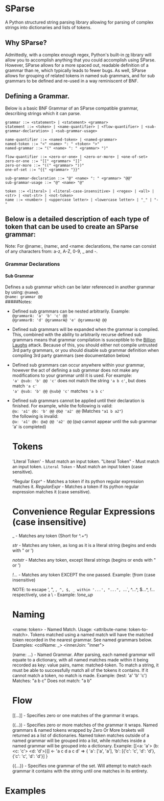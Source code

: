# SParse
A Python structured string parsing library allowing for parsing of complex strings into dictionaries and lists of tokens.

## Why SParse?
Admittedly, with a complex enough regex, Python's built-in [re](https://docs.python.org/3.6/library/re.html) library will allow you to accomplish anything that you could accomplish using SParse.  However, SParse allows for a more spaced out, readable definition of a grammar than re, which typically leads to fewer bugs.  As well, SParse allows for grouping of related tokens in named sub grammars, and for sub grammars to be defined and re-used in a way reminiscent of BNF.

## Defining a Grammar.
Below is a basic BNF Grammar of an SParse compatible grammar, describing strings which it can parse.
```
grammar ::= <statement> | <statement> <grammar>
statement ::= <token> | <name-quantifier> | <flow-quantifier> | <sub-grammar-declaration> | <sub-grammar-usage>

name-quantifier ::= <named-token> | <named-grammar>
named-token ::= "<" <name> ": " <token> ">"
named-grammar ::= "(" <name> ": " <grammar> ")"

flow-quantifier ::= <zero-or-one> | <zero-or-more> | <one-of-set>
zero-or-one ::= "[[" <grammar> "]]"
zero-or-more ::= "((" <grammar> "))"
one-of-set ::= "{{" <grammar> "}}"

sub-grammar-declaration ::= "@" <name> ": " <grammar> "@@"
sub-grammar-usage ::= "@" <name> "@"

token ::= <literal> | <literal-case-insensitive> | <regex> | <all> | <str> | <not-str> | <not-token>
name ::= <number> | <uppercase letter> | <lowercase letter> | "_" | "-"
```

## Below is a detailed description of each type of token that can be used to create an SParse grammar:
Note: For @name:, (name:, and <name: declarations, the name can consist of any characters from: a-z, A-Z, 0-9, _ and -.

### Grammar Declarations
#### Sub Grammar
Defines a sub grammar which can be later referenced in another grammar by using: `@name@`.  
`@name: grammar @@`  
#####Notes:
- Defined sub grammars can be nested arbitrarily. Example:  
                              `@grammarA: 'a' 'b' 'c' @@`  
                              `@grammarB: 'd' @grammarA@ 'e' @grammarA@ @@`
- Defined sub grammars will be expanded when the grammar is compiled.  This, combined with
                              the ability to arbitrarily recurse defined sub grammars means that grammar compilation is
                              susceptible to the [Billion Laughs](https://en.wikipedia.org/wiki/Billion_laughs) attack.
                              Because of this, you should either not compile untrusted 3rd party grammars, or you should
                              disable sub grammar definition when compiling 3rd party grammars (see documentation below)
- Defined sub grammars can occur anywhere within your grammar, however the act of defining a
                              sub grammar does not make any modifications to your grammar until it is used.  For example:  
                              `'a' @sub: 'b' @@ 'c'` does not match the string `'a b c'`, but does match `'a c'`  
                              `'a' @sub: 'b' @@ @sub@ 'c'` matches `'a b c'`
- Defined sub grammars cannot be applied until their declaration is finished.  For example,
                              while the following is valid:  
                              `@a: 'a1' @b: 'b' @@ @b@ 'a2' @@` (Matches `"a1 b a2"`)  
                              the following is invalid:  
                              `@a: 'a1' @b: @a@ @@ 'a2' @@` (`@a@` cannot appear until the sub grammar 'a' is completed)


    ###
    # Tokens
    ###

    'Literal Token' - Must match an input token.
    "Literal Token" - Must match an input token.
    `Literal Token` - Must match an input token (case sensitive).

    ^Regular Expr^  - Matches a token if its python regular expression matches it.
    $Regular Expr$  - Matches a token if its python regular expression matches it (case sensitive).

    # Convenience Regular Expressions (case insensitive)

    _               - Matches any token (Short for ^.+^)

    _str_           - Matches any token, as long as it is a literal string (begins and ends with " or ')

    _notstr_        - Matches any token, except literal strings (begins or ends with " or ')

    _!..._          - Matches any token EXCEPT the one passed.  Example: _!from_ (case insensitive)


    NOTE: to escape ', ", `, ^, $, _ within '...', "...", `...`, ^...^, $...^, _!..._
          respectively, use a \ - Example: _!one\_up_


    ###
    # Naming
    ###

    <name: token>   - Named Match. Usage: <attribute-name: token-to-match>.
                      Tokens matched using a named match will have the matched token recorded in the nearest grammar.
                      See named grammars below.  Examples: <colName: _> <innerJoin: "inner">

    (name: ...)     - Named Grammar. After parsing, each named grammar will equate to a dictionary, with all named
                      matches made within it being recorded as key: value pairs, name: matched-token.
                      To match a string, it must be able to successfully match all of the tokens it contains. If it
                      cannot match a token, no match is made. Example: (test: 'a' 'b' 'c')
                      Matches: "a b c"
                      Does not match: "a b"

    ###
    # Flow
    ###

    [[...]]         - Specifies zero or one matches of the grammar it wraps.

    ((...))         - Specifies zero or more matches of the grammar it wraps.  Named grammars & named tokens wrapped by
                      Zero Or More brakets will returned as a list of dictionaries.  Named token matches outside of a
                      named grammar will be grouped into a list, while matches inside a named grammar will be grouped
                      into a dictionary.
                      Example: [[<a: 'a'> (b: <c: 'c'> <d: 'd'>)]]  <- 'a c d a c d'
                      => {
                             'a': ['a', 'a'],
                             'b': [{'c': 'c', 'd': 'd'}, {'c': 'c', 'd': 'd'}]
                         }

    {{...}}         - Specifies one grammar of the set.  Will attempt to match each grammar it contains with the string
                      until one matches in its entirety.

# Examples
